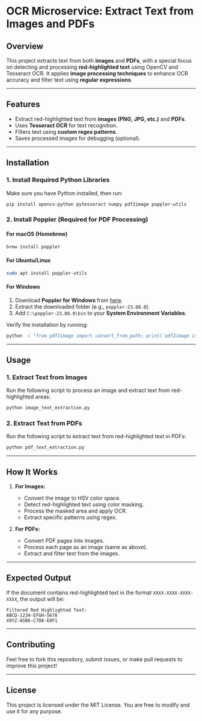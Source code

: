 # OCR Microservice: Extract Text from Images and PDFs

## Overview
This project extracts text from both **images** and **PDFs**, with a special focus on detecting and processing **red-highlighted text** using OpenCV and Tesseract OCR. It applies **image processing techniques** to enhance OCR accuracy and filter text using **regular expressions**.

---

## Features
- Extract red-highlighted text from **images (PNG, JPG, etc.)** and **PDFs**.
- Uses **Tesseract OCR** for text recognition.
- Filters text using **custom regex patterns**.
- Saves processed images for debugging (optional).

---

## Installation
### **1. Install Required Python Libraries**
Make sure you have Python installed, then run:

```bash
pip install opencv-python pytesseract numpy pdf2image poppler-utils
```

### **2. Install Poppler (Required for PDF Processing)**

#### **For macOS (Homebrew)**
```bash
brew install poppler
```

#### **For Ubuntu/Linux**
```bash
sudo apt install poppler-utils
```

#### **For Windows**
1. Download **Poppler for Windows** from [here](https://github.com/oschwartz10612/poppler-windows/releases).
2. Extract the downloaded folder (e.g., `poppler-23.08.0`).
3. Add `C:\poppler-23.08.0\bin` to your **System Environment Variables**.

Verify the installation by running:
```bash
python -c "from pdf2image import convert_from_path; print('pdf2image is working!')"
```

---

## Usage
### **1. Extract Text from Images**
Run the following script to process an image and extract text from red-highlighted areas:

```bash
python image_text_extraction.py
```

### **2. Extract Text from PDFs**
Run the following script to extract text from red-highlighted text in PDFs:

```bash
python pdf_text_extraction.py
```

---

## How It Works
1. **For Images:**
   - Convert the image to HSV color space.
   - Detect red-highlighted text using color masking.
   - Process the masked area and apply OCR.
   - Extract specific patterns using regex.

2. **For PDFs:**
   - Convert PDF pages into images.
   - Process each page as an image (same as above).
   - Extract and filter text from the images.

---

## Expected Output
If the document contains red-highlighted text in the format `XXXX-XXXX-XXXX-XXXX`, the output will be:

```
Filtered Red Highlighted Text:
ABCD-1234-EFGH-5678
X9YZ-A5B6-C7D8-E0F1
```

---

## Contributing
Feel free to fork this repository, submit issues, or make pull requests to improve this project!

---

## License
This project is licensed under the MIT License. You are free to modify and use it for any purpose.
